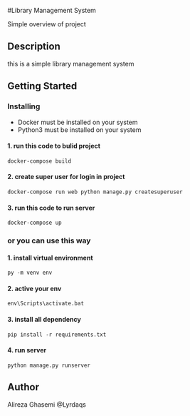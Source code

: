 #Library Management System

Simple overview of project

## Description

this is a simple library management system

## Getting Started

### Installing

* Docker must be installed on your system
* Python3 must be installed on your system

#### 1. run this code to bulid project 

`
docker-compose build
`

#### 2. create super user for login in project
`
docker-compose run web python manage.py createsuperuser
`

#### 3. run this code to run server

`
docker-compose up
`


### or you can use this way
#### 1. install virtual environment

`
 py -m venv env
`

#### 2. active your env

`
env\Scripts\activate.bat
`

#### 3. install all dependency

`
pip install -r requirements.txt
`

#### 4. run server

`
python manage.py runserver
`

## Author

Alireza Ghasemi @Lyrdaqs
